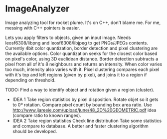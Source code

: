 # ImageAnalyzer
Image analyzing tool for rocket plume.
It's on C++, don't blame me. For me, messing with C++ pointers is easier.

Lets you apply filters to objects, given an input image. Needs leosf6308/libpng and leosf6308/libjpeg to get PNGs/JPEGs contents.
Currently 4bit color quantization, border detection and pixel clustering are the available options.
Color quantization seeks for the closest color based on pixel's color, using 3D euclidean distance.
Border detection subtracts a pixel from all of it's 8 neighbours and returns an intensity. When color varies too much, intensity also varies with it.
Pixel clustering compares each pixel with it's top and left regions (given by pixel), and joins it to a region if depending on threshold.


TODO:
Find a way to identify object and rotation given a region (cluster).
* IDEA 1
    Take region statistics by pixel disposition.
    Rotate objet so it gets to 0º rotation.
    Compare pixel count by bounding box area ratio.
    Use http://www.ijareeie.com/upload/june/48_2D%20GEOMETRIC.pdf idea (compare ratio to known ranges).
* IDEA 2
    Take region statistics
    Check line distribution
    Take some statistics and compare to database.
A better and faster clustering algorithm should be developed.
